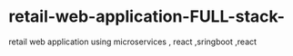 # retail-web-application-FULL-stack-
retail web application using  microservices , react ,sringboot ,react 

